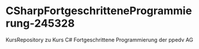# CSharpFortgeschritteneProgrammierung-245328
KursRepository zu Kurs C# Fortgeschrittene Programmierung der ppedv AG
